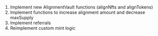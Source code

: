 1. Implement new AlignmentVault functions (alignNfts and alignTokens)
2. Implement functions to increase alignment amount and decrease maxSupply
3. Implement referrals
4. Reimplement custom mint logic